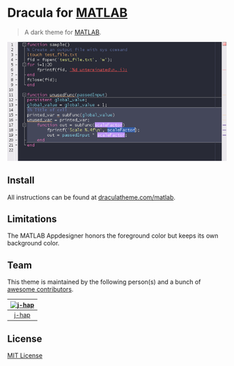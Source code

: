 # Dracula for [MATLAB](https://www.mathworks.com/)

> A dark theme for [MATLAB](https://www.mathworks.com/).

![Screenshot](./screenshot.png)

## Install

All instructions can be found at [draculatheme.com/matlab](https://draculatheme.com/matlab).

## Limitations

The MATLAB Appdesigner honors the foreground color but keeps its own background color.

## Team

This theme is maintained by the following person(s) and a bunch of [awesome contributors](https://github.com/dracula/matlab/graphs/contributors).

| [![j-hap](https://github.com/j-hap.png?size=70)](https://github.com/j-hap)                           |
| :---------------------------------------------------------------------------------------------------------: |
|                                [j-hap](https://github.com/j-hap)                                     |

## License

[MIT License](./LICENSE)
